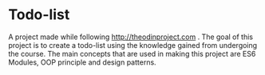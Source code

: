 # Todo-list
A project made while following http://theodinproject.com . The goal of this project is to create a todo-list using the knowledge gained from undergoing the course. The main concepts that are used in making this project are ES6 Modules, OOP principle and design patterns.